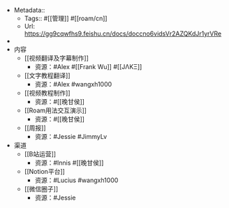 - Metadata::
    - Tags:: #[[管理]] #[[roam/cn]]
    - Url: https://gg9cqwfhs9.feishu.cn/docs/doccno6vidsVr2AZQKdJr1yrVRe
- 
- 内容
    - [[视频翻译及字幕制作]]
        - 资源：#Alex #[[Frank Wu]] #[[JΛKΞ]]
    - [[文字教程翻译]]
        - 资源：#Alex #wangxh1000
    - [[视频教程制作]]
        - 资源：#[[晚甘侯]]
    - [[Roam用法交互演示]]
        - 资源：#[[晚甘侯]]
    - [[周报]]
        - 资源：#Jessie #JimmyLv
- 渠道
    - [[B站运营]]
        - 资源：#Innis #[[晚甘侯]]
    - [[Notion平台]]
        - 资源：#Lucius #wangxh1000
    - [[微信圈子]]
        - 资源：#Jessie
